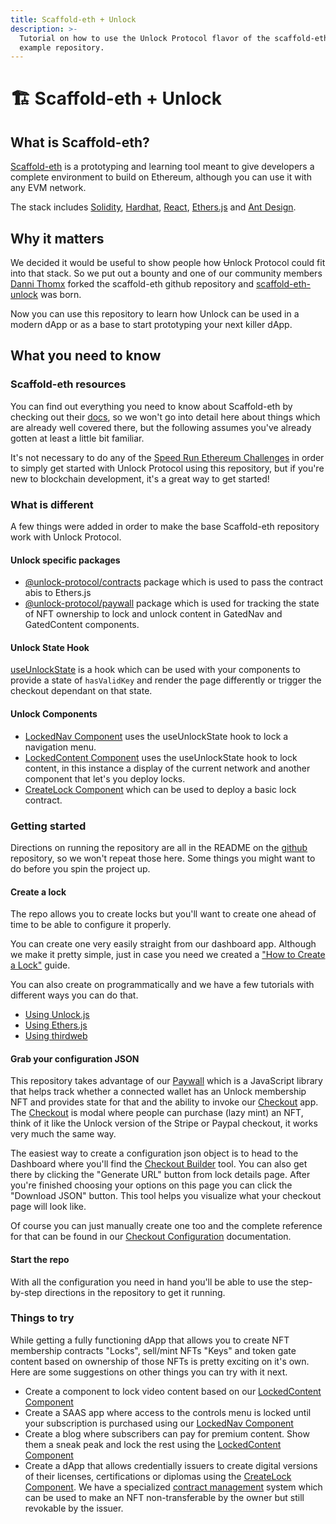 ```yaml
---
title: Scaffold-eth + Unlock
description: >-
  Tutorial on how to use the Unlock Protocol flavor of the scaffold-eth
  example repository.
---
```


# 🏗 Scaffold-eth + Unlock

## What is Scaffold-eth?
[Scaffold-eth](https://docs.scaffoldeth.io/scaffold-eth/) is a prototyping and learning tool meant to give developers a complete environment to build on Ethereum, although you can use it with any EVM network. 

The stack includes [Solidity](https://docs.soliditylang.org/), [Hardhat](https://hardhat.org/), [React](https://reactjs.org/), [Ethers.js](https://docs.ethers.io/) and [Ant Design](https://ant.design/). 


## Why it matters
We decided it would be useful to show people how Ʉnlock Protocol could fit into that stack. So we put out a bounty and one of our community members [Danni Thomx](https://twitter.com/dannithomx) forked the scaffold-eth github repository and [scaffold-eth-unlock](https://github.com/unlock-protocol/scaffold-eth-unlock) was born.

Now you can use this repository to learn how Unlock can be used in a modern dApp or as a base to start prototyping your next killer dApp.

## What you need to know

### Scaffold-eth resources

You can find out everything you need to know about Scaffold-eth by checking out
their [docs](https://docs.scaffoldeth.io/), so we won't go into detail here about things which are already well covered there, but the following assumes you've already gotten at least a little bit familiar. 

It's not necessary to do any of the [Speed Run Ethereum Challenges](https://docs.scaffoldeth.io/scaffold-eth/challenges/about-these-challenges) in order to simply get started with Unlock Protocol using this repository, but if you're new to blockchain development, it's a great way to get started! 

### What is different
A few things were added in order to make the base Scaffold-eth repository work with Unlock Protocol.

#### Unlock specific packages
- [@unlock-protocol/contracts](https://www.npmjs.com/package/@unlock-protocol/contracts) package which is used to pass the contract abis to Ethers.js
- [@unlock-protocol/paywall](https://www.npmjs.com/package/@unlock-protocol/paywall) package which is used for tracking the state of NFT ownership to lock and unlock content in GatedNav and GatedContent components.

#### Unlock State Hook
[useUnlockState](https://github.com/unlock-protocol/scaffold-eth-unlock/blob/master/packages/react-app/src/hooks/useUnlockState.js) is a hook which can be used with your components to provide a state of `hasValidKey` and render the page differently or trigger the checkout dependant on that state.

#### Unlock Components
- [LockedNav Component](https://github.com/unlock-protocol/scaffold-eth-unlock/blob/master/packages/react-app/src/components/LockedNav.jsx) uses the useUnlockState hook to lock a navigation menu.
- [LockedContent Component](https://github.com/unlock-protocol/scaffold-eth-unlock/blob/master/packages/react-app/src/components/LockedContent.jsx) uses the useUnlockState hook to lock content, in this instance a display of the current network and another component that let's you deploy locks.
- [CreateLock Component](https://github.com/unlock-protocol/scaffold-eth-unlock/blob/master/packages/react-app/src/components/CreateLock.jsx) which can be used to deploy a basic lock contract. 

### Getting started

Directions on running the repository are all in the README on the [github](https://github.com/unlock-protocol/scaffold-eth-unlock) repository, so we won't repeat those here. Some things you might want to do before you spin the project up.

#### Create a lock 

The repo allows you to create locks but you'll want to create one ahead of time to be able to configure it properly. 

You can create one very easily straight from our dashboard app. Although we make it pretty simple, just in case you need we created a ["How to Create a Lock"](https://unlock-protocol.com/guides/how-to-create-a-lock/) guide.

You can also create on programmatically and we have a few tutorials with different ways you can do that.

- [Using Unlock.js](https://docs.unlock-protocol.com/tools/unlock.js#using-walletservice-to-deploy-a-lock)
- [Using Ethers.js](/tutorials/smart-contracts/ethers#deploying-new-membership-contract)
- [Using thirdweb](/tutorials/misc/thirdweb)

#### Grab your configuration JSON
This repository takes advantage of our [Paywall](/tools/paywall/) which is a JavaScript library that helps track whether a connected wallet has an Unlock membership NFT and provides state for that and the ability to invoke our [Checkout](/tools/checkout/) app. The [Checkout](/tools/checkout/) is modal where people can purchase (lazy mint) an NFT, think of it like the Unlock version of the Stripe or Paypal checkout, it works very much the same way.

The easiest way to create a configuration json object is to head to the Dashboard where you'll find the [Checkout Builder](https://app.unlock-protocol.com/locks/checkout-urlDashboard) tool. You can also get there by clicking the "Generate URL" button from lock details page. After you're finished choosing your options on this page you can click the "Download JSON" button. This tool helps you visualize what your checkout page will look like.

Of course you can just manually create one too and the complete reference for that can be found in our [Checkout Configuration](/tools/checkout/configuration) documentation.

#### Start the repo
With all the configuration you need in hand you'll be able to use the step-by-step directions in the repository to get it running.

### Things to try
While getting a fully functioning dApp that allows you to create NFT membership contracts "Locks", sell/mint NFTs "Keys" and token gate content based on ownership of those NFTs is pretty exciting on it's own. Here are some suggestions on other things you can try with it next.

- Create a component to lock video content based on our [LockedContent Component](https://github.com/unlock-protocol/scaffold-eth-unlock/blob/master/packages/react-app/src/components/LockedContent.jsx)
- Create a SAAS app where access to the controls menu is locked until your subscription is purchased using our [LockedNav Component](https://github.com/unlock-protocol/scaffold-eth-unlock/blob/master/packages/react-app/src/components/LockedNav.jsx)
- Create a blog where subscribers can pay for premium content. Show them a sneak peak and lock the rest using the [LockedContent Component](https://github.com/unlock-protocol/scaffold-eth-unlock/blob/master/packages/react-app/src/components/LockedContent.jsx)
- Create a dApp that allows credentially issuers to create digital versions of their licenses, certifications or diplomas using the [CreateLock Component](https://github.com/unlock-protocol/scaffold-eth-unlock/blob/master/packages/react-app/src/components/CreateLock.jsx). We have a specialized [contract management](/core-protocol/public-lock/access-control) system which can be used to make an NFT non-transferable by the owner but still revokable by the issuer.

